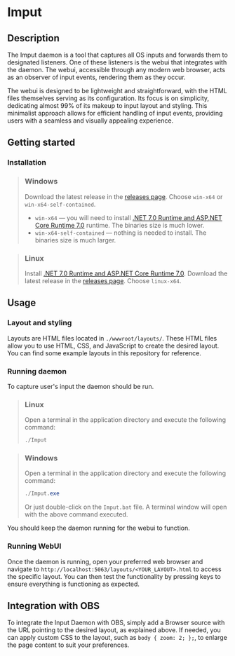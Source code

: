 # Imput

## Description

The Imput daemon is a tool that captures all OS inputs and forwards them to designated listeners.
One of these listeners is the webui that integrates with the daemon. The webui, accessible through any modern web browser,
acts as an observer of input events, rendering them as they occur.

The webui is designed to be lightweight and straightforward, with the HTML files themselves serving as its configuration.
Its focus is on simplicity, dedicating almost 99% of its makeup to input layout and styling. This minimalist approach
allows for efficient handling of input events, providing users with a seamless and visually appealing experience.

## Getting started

### Installation

> ### Windows
>
> Download the latest release in the [releases page](https://github.com/pdewebq/Imput/releases). Choose `win-x64` or `win-x64-self-contained`.
> - `win-x64` — you will need to install [.NET 7.0 Runtime and ASP.NET Core Runtime 7.0](https://dotnet.microsoft.com/en-us/download/dotnet/thank-you/runtime-aspnetcore-7.0.9-windows-hosting-bundle-installer) runtime. The binaries size is much lower.
> - `win-x64-self-contained` — nothing is needed to install. The binaries size is much larger.

> ### Linux
>
> Install [.NET 7.0 Runtime and ASP.NET Core Runtime 7.0](https://learn.microsoft.com/dotnet/core/install/linux).
> Download the latest release in the [releases page](https://github.com/pdewebq/Imput/releases). Choose `linux-x64`.

## Usage

### Layout and styling

Layouts are HTML files located in `./wwwroot/layouts/`.
These HTML files allow you to use HTML, CSS, and JavaScript to create the desired layout. You can find some example layouts in this repository for reference.

### Running daemon

To capture user's input the daemon should be run.

> ### Linux
>
> Open a terminal in the application directory and execute the following command:
>
> ```bash
> ./Imput
> ```

> ### Windows
>
> Open a terminal in the application directory and execute the following command:
>
> ```powershell
> ./Imput.exe
> ```
>
> Or just double-click on the `Imput.bat` file. A terminal window will open with the above command executed.

You should keep the daemon running for the webui to function.

### Running WebUI

Once the daemon is running, open your preferred web browser and navigate to `http://localhost:5063/layouts/<YOUR_LAYOUT>.html` to access the specific layout.
You can then test the functionality by pressing keys to ensure everything is functioning as expected.

## Integration with OBS

To integrate the Input Daemon with OBS, simply add a Browser source with the URL pointing to the desired layout, as explained above.
If needed, you can apply custom CSS to the layout, such as `body { zoom: 2; };`, to enlarge the page content to suit your preferences.
